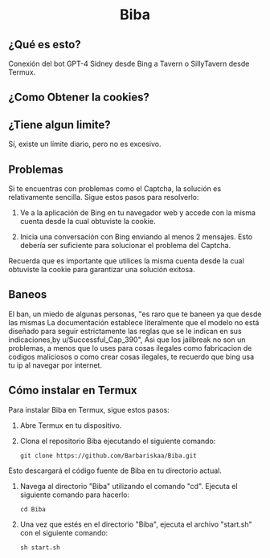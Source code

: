 <h1 align="center">Biba</h1>

## ¿Qué es esto?
Conexión del bot GPT-4 Sidney desde Bing a Tavern o SillyTavern desde Termux.

## ¿Como Obtener la cookies?

## ¿Tiene algun limite?
Sí, existe un límite diario, pero no es excesivo.

## Problemas
Si te encuentras con problemas como el Captcha, la solución es relativamente sencilla. Sigue estos pasos para resolverlo:

1. Ve a la aplicación de Bing en tu navegador web y accede con la misma cuenta desde la cual obtuviste la cookie.

2. Inicia una conversación con Bing enviando al menos 2 mensajes. Esto debería ser suficiente para solucionar el problema del Captcha.

Recuerda que es importante que utilices la misma cuenta desde la cual obtuviste la cookie para garantizar una solución exitosa.

## Baneos
El ban, un miedo de algunas personas, "es raro que te baneen ya que desde las mismas La documentación establece literalmente que el modelo no está diseñado para seguir estrictamente las reglas que se le indican en sus indicaciones,by u/Successful_Cap_390", Asi que los jailbreak no son un problemas, a menos que lo uses para cosas ilegales como fabricacion de codigos maliciosos o como crear cosas ilegales, te recuerdo que bing usa tu ip al navegar por internet.

## Cómo instalar en Termux
Para instalar Biba en Termux, sigue estos pasos:

1. Abre Termux en tu dispositivo.

2. Clona el repositorio Biba ejecutando el siguiente comando:

   ```shell
   git clone https://github.com/Barbariskaa/Biba.git
   ```
Esto descargará el código fuente de Biba en tu directorio actual.

1. Navega al directorio "Biba" utilizando el comando "cd". Ejecuta el siguiente comando para hacerlo:
    ```shell
    cd Biba
     ```
    
2. Una vez que estés en el directorio "Biba", ejecuta el archivo "start.sh" con el siguiente comando:
     ```shell
    sh start.sh
     ```
